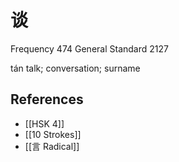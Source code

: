 # 谈
Frequency 474
General Standard 2127

tán
talk; conversation; surname

## References
- [[HSK 4]]
- [[10 Strokes]]
- [[言 Radical]]